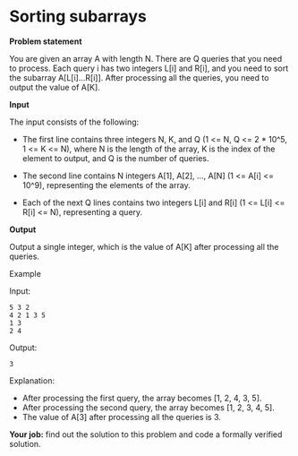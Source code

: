 # Sorting subarrays

**Problem statement**

You are given an array A with length N. There are Q queries that you need to process. Each query i has two integers L[i] and R[i], and you need to sort the subarray A[L[i]...R[i]]. After processing all the queries, you need to output the value of A[K].

**Input**

The input consists of the following:

- The first line contains three integers N, K, and Q (1 <= N, Q <= 2 \* 10^5, 1 <= K <= N), where N is the length of the array, K is the index of the element to output, and Q is the number of queries.

- The second line contains N integers A[1], A[2], ..., A[N] (1 <= A[i] <= 10^9), representing the elements of the array.

- Each of the next Q lines contains two integers L[i] and R[i] (1 <= L[i] <= R[i] <= N), representing a query.

**Output**

Output a single integer, which is the value of A[K] after processing all the queries.

Example

Input:

```
5 3 2
4 2 1 3 5
1 3
2 4
```

Output:

```
3
```

Explanation:

- After processing the first query, the array becomes [1, 2, 4, 3, 5].
- After processing the second query, the array becomes [1, 2, 3, 4, 5].
- The value of A[3] after processing all the queries is 3.

**Your job:** find out the solution to this problem and code a formally verified solution.
